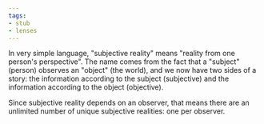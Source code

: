 ```yaml
---
tags:
- stub
- lenses
---
```

In very simple language, "subjective reality" means "reality from one person's perspective". The name comes from the fact that a "subject" (person) observes an "object" (the world), and we now have two sides of a story: the information according to the subject (subjective) and the information according to the object (objective).

Since subjective reality depends on an observer, that means there are an unlimited number of unique subjective realities: one per observer.